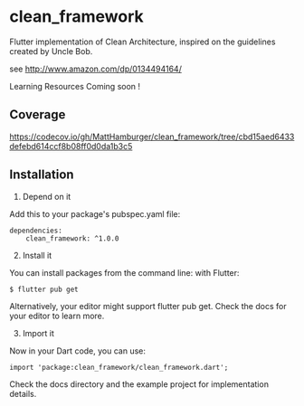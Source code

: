 # clean_framework
Flutter implementation of Clean Architecture, inspired on the guidelines created by Uncle Bob.

see http://www.amazon.com/dp/0134494164/

Learning Resources 
Coming soon !


## Coverage
https://codecov.io/gh/MattHamburger/clean_framework/tree/cbd15aed6433defebd614ccf8b08ff0d0da1b3c5


## Installation 

1. Depend on it 

Add this to your package's pubspec.yaml file:

```
dependencies:
    clean_framework: ^1.0.0
```

2. Install it 

You can install packages from the command line: with Flutter:

```
$ flutter pub get
```

Alternatively, your editor might support flutter pub get. Check the docs for your editor to learn more.

3. Import it 

Now in your Dart code, you can use:

```
import 'package:clean_framework/clean_framework.dart';
```

Check the docs directory and the example project for implementation details.
